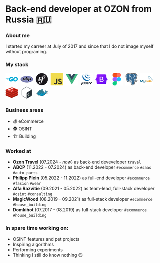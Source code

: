 # Back-end developer at OZON from Russia 🇷🇺

### About me
I started my carreer at July of 2017 and since that I do not image myself without programing.

### My stack
<p>
    <img src="https://github.com/devicons/devicon/blob/master/icons/go/go-original-wordmark.svg" title="Go" alt="Go" width="40" height="40"/>&nbsp;
    <img src="https://github.com/devicons/devicon/blob/master/icons/php/php-original.svg" title="PHP" alt="PHP" width="40" height="40"/>&nbsp;
    <img src="https://github.com/devicons/devicon/blob/master/icons/symfony/symfony-original.svg" title="Symfony" alt="Symfony" width="40" height="40"/>&nbsp;
    <img src="https://github.com/devicons/devicon/blob/master/icons/javascript/javascript-original.svg" title="JavaScript" alt="JavaScript" width="40" height="40"/>&nbsp;
    <img src="https://github.com/devicons/devicon/blob/master/icons/vuejs/vuejs-original.svg" title="VueJS" alt="VueJS" width="40" height="40"/>&nbsp;
    <img src="https://github.com/devicons/devicon/blob/master/icons/jquery/jquery-original-wordmark.svg" title="jQuery" alt="jQuery" width="40" height="40"/>&nbsp;
    <img src="https://github.com/devicons/devicon/blob/master/icons/bootstrap/bootstrap-original.svg" title="Bootstrap" alt="Bootstrap" width="40" height="40"/>&nbsp;
    <img src="https://github.com/devicons/devicon/blob/master/icons/figma/figma-original.svg" title="Figma" alt="Figma" width="40" height="40"/>&nbsp;
    <img src="https://github.com/devicons/devicon/blob/master/icons/postgresql/postgresql-original.svg" title="PostgreSQL" alt="PostgreSQL" width="40" height="40"/>&nbsp;
    <img src="https://github.com/devicons/devicon/blob/master/icons/mysql/mysql-original-wordmark.svg" title="MySQL" alt="MySQL" width="40" height="40"/>&nbsp;
    <img src="https://github.com/devicons/devicon/blob/master/icons/redis/redis-original.svg" title="Redis" alt="Redis" width="40" height="40"/>&nbsp;
    <img src="https://github.com/devicons/devicon/blob/master/icons/bash/bash-original.svg" title="Bash" alt="Bash" width="40" height="40"/>&nbsp;
    <img src="https://github.com/devicons/devicon/blob/master/icons/docker/docker-original.svg" title="Docker" alt="Docker" width="40" height="40"/>&nbsp;
</p>

### Business areas

- 💰 eCommerce
- 🕵️ OSINT
- 🏗️ Building

### Worked at

- **Ozon Travel** (07.2024 - *now*) as back-end deveveloper `travel`
- **ABCP** (11.2022 - 07.2024) as back-end developer `#ecommerce` `#saas` `#auto_parts`
- **Philipp Plein** (05.2022 - 11.2022) as full-end developer `#ecommerce` `#fasion` `#wear`
- **Alfa Razvitie** (09.2021 - 05.2022) as team-lead, full-stack developer `#osint` `#consulting`
- **MagicWood** (08.2019 - 09.2021) as full-stack developer `#ecommerce` `#house_building`
- **Domkihot** (07.2017 - 08.2019) as full-stack developer `#ecommerce` `#house_building`

### In spare time working on:

- OSINT features and pet projects
- Inspiring algorithms
- Performing experiments
- Thinking I still do know nothing 😉

